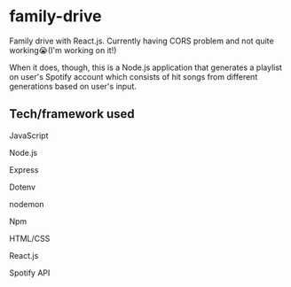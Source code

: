 # family-drive
Family drive with React.js. Currently having CORS problem and not quite working😭(I'm working on it!) 

When it does, though, this is a Node.js application that generates a playlist on user's Spotify account which consists of hit songs from different generations based on user's input.

## Tech/framework used
JavaScript

Node.js

Express

Dotenv

nodemon

Npm

HTML/CSS

React.js

Spotify API
